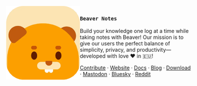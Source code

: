 <img src="./logo.png" align="left" width="200"/>

### `Beaver Notes`

Build your knowledge one log at a time while taking notes with Beaver! Our mission is to give our users the perfect balance of simplicity, privacy, and productivity—developed with love ❤️ in 🇪🇺!

<a href="https://docs.beavernotes.com/beaver%20notes%20(dev)/2025/01/03/How-to-contribute.html">Contribute</a> ·
<a href="https://beavernotes.com/">Website</a> ·
<a href="https://docs.beavernotes.com">Docs</a> ·
<a href="https://blog.beavernotes.com">Blog</a> ·
<a href="https://beavernotes.com/#/Download">Download</a> ·
<a href="https://mastodon.social/@Beavernotes">Mastodon</a> ·
<a href="https://bsky.app/profile/beavernotes.com">Bluesky</a> ·
<a href="https://www.reddit.com/r/BeaverNotes/">Reddit</a>
